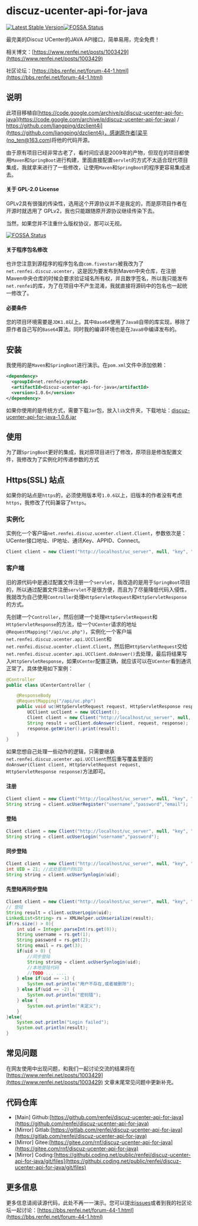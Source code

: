 # discuz-ucenter-api-for-java

<a href="https://search.maven.org/search?q=g:%22net.renfei%22%20AND%20a:%22discuz-ucenter-api-for-java%22" target="_blank"><img src="https://img.shields.io/maven-central/v/net.renfei/discuz-ucenter-api-for-java.svg?label=Maven%20Central" alt="Latest Stable Version"/></a>[![FOSSA Status](https://app.fossa.com/api/projects/git%2Bgithub.com%2Frenfei%2Fdiscuz-ucenter-api-for-java.svg?type=shield)](https://app.fossa.com/projects/git%2Bgithub.com%2Frenfei%2Fdiscuz-ucenter-api-for-java?ref=badge_shield)

最完美的Discuz UCenter的JAVA API接口，简单易用，完全免费！

相关博文：[https://www.renfei.net/posts/1003429](https://www.renfei.net/posts/1003429)

社区论坛：[https://bbs.renfei.net/forum-44-1.html](https://bbs.renfei.net/forum-44-1.html)

## 说明

此项目移植自[https://code.google.com/archive/p/discuz-ucenter-api-for-java](https://code.google.com/archive/p/discuz-ucenter-api-for-java) / [https://github.com/liangping/dzclient4j](https://github.com/liangping/dzclient4j)，感谢原作者[梁平 (no_ten@163.com)](https://github.com/liangping)将他的代码开源。

由于原有项目已经非常古老了，看时间应该是2009年的产物，但现在的项目都使用```Maven```和```SpringBoot```进行构建，里面直接配置```servlet```的方式不太适合现代项目集成，我就拿来进行了一些修改，让使用```Maven```和```SpringBoot```的程序更容易集成进去。

#### 关于 GPL-2.0 License

GPLv2具有很强的传染性，选用这个开源协议并不是我定的，而是原项目作者在开源时就选用了 GPLv2，我也只能跟随原开源协议继续传染下去。

当然，如果您并不注重什么版权协议，那可以无视。

[![FOSSA Status](https://app.fossa.com/api/projects/git%2Bgithub.com%2Frenfei%2Fdiscuz-ucenter-api-for-java.svg?type=large)](https://app.fossa.com/projects/git%2Bgithub.com%2Frenfei%2Fdiscuz-ucenter-api-for-java?ref=badge_large)

#### 关于程序包名修改

也许您注意到源程序的程序包名由```com.fivestars```被我改为了```net.renfei.discuz.ucenter```，这是因为要发布到Maven中央仓库，在注册Maven中央仓库的时候会要求验证域名所有权，并且数字签名，所以我只能发布```net.renfei```的库，为了在项目中不产生混淆，我就直接将源码中的包名也一起统一修改了。

#### 必要条件

您的项目环境需要是```JDK1.8```以上。其中```Base64```使用了```Java8```自带的库实现，移除了原作者自己写的```Base64```算法。同时我的编译环境也是在```Java8```中编译发布的。

## 安装

我使用的是```Maven```和```SpringBoot```进行演示。在```pom.xml```文件中添加依赖：
```xml
<dependency>
  <groupId>net.renfei</groupId>
  <artifactId>discuz-ucenter-api-for-java</artifactId>
  <version>1.0.6</version>
</dependency>
```

如果你使用的是传统方式，需要下载```Jar```包，放入```lib```文件夹，下载地址：[discuz-ucenter-api-for-java-1.0.6.jar
](https://github.com/renfei/discuz-ucenter-api-for-java/releases/download/1.0.6/discuz-ucenter-api-for-java-1.0.6.jar)

## 使用

为了跟```SpringBoot```更好的集成，我对原项目进行了修改，原项目是修改配置文件，我修改为了实例化时传递参数的方式

## Https(SSL) 站点
如果你的站点是```https```的，必须使用版本号```1.0.6```以上，旧版本的作者没有考虑```https```，我修改了代码兼容了```https```。

### 实例化

实例化一个客户端```net.renfei.discuz.ucenter.client.Client```，参数依次是：UCenter接口地址、IP地址、通讯Key、APPID、Connect。

```java
Client client = new Client("http://localhost/uc_server", null, "key", "2","");
```

### 客户端

旧的源代码中是通过配置文件注册一个```servlet```，我改造的是用于```SpringBoot```项目的，所以通过配置文件注册```servlet```不是很方便，而且为了尽量降低代码入侵性，我就改为自己使用```Controller```处理```HttpServletRequest```和```HttpServletResponse```的方式。

先创建一个```Controller```，然后创建一个处理```HttpServletRequest```和```HttpServletResponse```的方法，给一个```UCenter```请求的地址```@RequestMapping("/api/uc.php")```，实例化一个客户端```net.renfei.discuz.ucenter.api.UCClient```和```net.renfei.discuz.ucenter.client.Client```，然后把```HttpServletRequest```交给```net.renfei.discuz.ucenter.api.UCClient.doAnswer()```去处理，最后将结果写入```HttpServletResponse```，如果```UCenter```配置正确，就应该可以在```UCenter```看到通讯正常了。具体使用如下案例：

```Java
@Controller
public class UCenterController {

    @ResponseBody
    @RequestMapping("/api/uc.php")
    public void uc(HttpServletRequest request, HttpServletResponse response) throws IOException {
        UCClient ucClient = new UCClient();
        Client client = new Client("http://localhost/uc_server", null, "key", "2","");
        String result = ucClient.doAnswer(client, request, response);
        response.getWriter().print(result);
    }
}
```

如果您想自己处理一些动作的逻辑，只需要继承```net.renfei.discuz.ucenter.api.UCClient```然后重写覆盖里面的```doAnswer(Client client, HttpServletRequest request, HttpServletResponse response)```方法即可。

#### 注册
```java
Client client = new Client("http://localhost/uc_server", null, "key", "2","");
String string = client.ucUserRegister("username","password","email");
```

#### 登陆
```java
Client client = new Client("http://localhost/uc_server", null, "key", "2","");
String string = client.ucUserLogin("username","password");
```

#### 同步登陆
```java
Client client = new Client("http://localhost/uc_server", null, "key", "2","");
int UID = 21; //此处是用户的UID
String string = client.ucUserSynlogin(uid);
```

#### 先登陆再同步登陆
```java
Client client = new Client("http://localhost/uc_server", null, "key", "2","");
// 登陆
String result = client.ucUserLogin(uid);
LinkedList<String> rs = XMLHelper.ucUnserialize(result);
if(rs.size() > 0){
	int uid = Integer.parseInt(rs.get(0));
	String username = rs.get(1);
	String password = rs.get(2);
	String email = rs.get(3);
	if(uid > 0) {
		//同步登陆
		String string = client.ucUserSynlogin(uid);
		//本地登陆代码
		//TODO ... ....
	} else if(uid == -1) {
		System.out.println("用户不存在,或者被删除");
	} else if(uid == -2) {
		System.out.println("密码错");
	} else {
		System.out.println("未定义");
	}
}else{
	System.out.println("Login failed");
	System.out.println(result);
}
```

## 常见问题
在网友使用中出现问题，和我们一起讨论交流的结果将在 [https://www.renfei.net/posts/1003429](https://www.renfei.net/posts/1003429) 文章末尾常见问题中更新补充。

## 代码仓库
- [Main] Github:[https://github.com/renfei/discuz-ucenter-api-for-java](https://github.com/renfei/discuz-ucenter-api-for-java)
- [Mirror] Gitlab:[https://gitlab.com/renfei/discuz-ucenter-api-for-java](https://gitlab.com/renfei/discuz-ucenter-api-for-java)
- [Mirror] Gitee:[https://gitee.com/rnf/discuz-ucenter-api-for-java](https://gitee.com/rnf/discuz-ucenter-api-for-java)
- [Mirror] Coding:[https://githubi.coding.net/public/renfei/discuz-ucenter-api-for-java/git/files](https://githubi.coding.net/public/renfei/discuz-ucenter-api-for-java/git/files)

## 更多信息

更多信息请阅读源代码，此处不再一一演示。您可以提出[issues](https://github.com/renfei/discuz-ucenter-api-for-java/issues)或者到我的社区论坛一起讨论：[https://bbs.renfei.net/forum-44-1.html](https://bbs.renfei.net/forum-44-1.html)